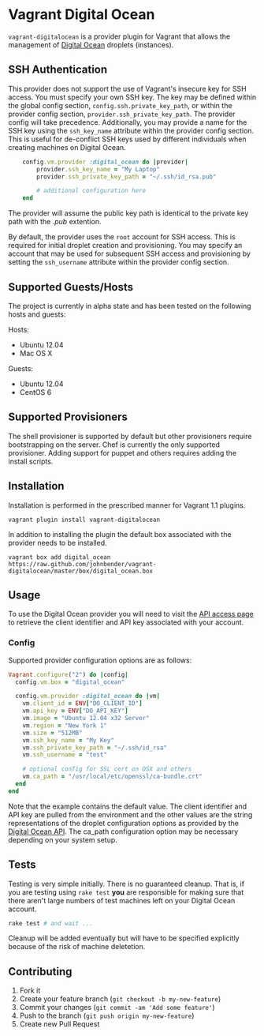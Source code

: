 # Vagrant Digital Ocean

`vagrant-digitalocean` is a provider plugin for Vagrant that allows the
management of [Digital Ocean](https://www.digitalocean.com/) droplets
(instances).

## SSH Authentication

This provider does not support the use of Vagrant's insecure key for SSH
access. You must specify your own SSH key. The key may be defined within
the global config section, `config.ssh.private_key_path`, or within the
provider config section, `provider.ssh_private_key_path`. The provider
config will take precedence. Additionally, you may provide a name for
the SSH key using the `ssh_key_name` attribute within the provider config
section. This is useful for de-conflict SSH keys used by different
individuals when creating machines on Digital Ocean.

```ruby
    config.vm.provider :digital_ocean do |provider|
        provider.ssh_key_name = "My Laptop"
        provider.ssh_private_key_path = "~/.ssh/id_rsa.pub"

        # additional configuration here
    end
```

The provider will assume the public key path is identical to the private
key path with the *.pub* extention.

By default, the provider uses the `root` account for SSH access. This is
required for initial droplet creation and provisioning. You may specify
an account that may be used for subsequent SSH access and provisioning
by setting the `ssh_username` attribute within the provider config
section.

## Supported Guests/Hosts

The project is currently in alpha state and has been tested on the
following hosts and guests:

Hosts:

* Ubuntu 12.04
* Mac OS X

Guests:

* Ubuntu 12.04
* CentOS 6

## Supported Provisioners

The shell provisioner is supported by default but other provisioners require
bootstrapping on the server. Chef is currently the only supported provisioner.
Adding support for puppet and others requires adding the install scripts.

## Installation

Installation is performed in the prescribed manner for Vagrant 1.1 plugins.

    vagrant plugin install vagrant-digitalocean

In addition to installing the plugin the default box associated with the
provider needs to be installed.

    vagrant box add digital_ocean https://raw.github.com/johnbender/vagrant-digitalocean/master/box/digital_ocean.box

## Usage

To use the Digital Ocean provider you will need to visit the
[API access page](https://www.digitalocean.com/api_access) to retrieve
the client identifier and API key associated with your account.

### Config

Supported provider configuration options are as follows:

```ruby
Vagrant.configure("2") do |config|
  config.vm.box = "digital_ocean"

  config.vm.provider :digital_ocean do |vm|
    vm.client_id = ENV["DO_CLIENT_ID"]
    vm.api_key = ENV["DO_API_KEY"]
    vm.image = "Ubuntu 12.04 x32 Server"
    vm.region = "New York 1"
    vm.size = "512MB"
    vm.ssh_key_name = "My Key"
    vm.ssh_private_key_path = "~/.ssh/id_rsa"
    vm.ssh_username = "test"

    # optional config for SSL cert on OSX and others
    vm.ca_path = "/usr/local/etc/openssl/ca-bundle.crt"
  end
end
```

Note that the example contains the default value. The client identifier and API key are pulled from the environment and the other values are the string representations of the droplet configuration options as provided by the [Digital Ocean API](https://www.digitalocean.com/api). The ca_path configuration option may be necessary depending on your system setup.

## Tests

Testing is very simple initially. There is no guaranteed cleanup. That is, if you are testing using `rake test` **you** are responsible for making sure that there aren't large numbers of test machines left on your Digital Ocean account.

```bash
rake test # and wait ...
```

Cleanup will be added eventually but will have to be specified explicitly because of the risk of machine deletetion.

## Contributing

1. Fork it
2. Create your feature branch (`git checkout -b my-new-feature`)
3. Commit your changes (`git commit -am 'Add some feature'`)
4. Push to the branch (`git push origin my-new-feature`)
5. Create new Pull Request
